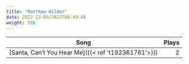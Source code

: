 ```yaml
---
title: "Matthew Wilder"
date: 2022-12-08/2022T06:49:48
weight: 508
---
```




 Song | Plays 
----- | -----:
[Santa, Can’t You Hear Me]({{< ref 't192361761'>}}) | 2
